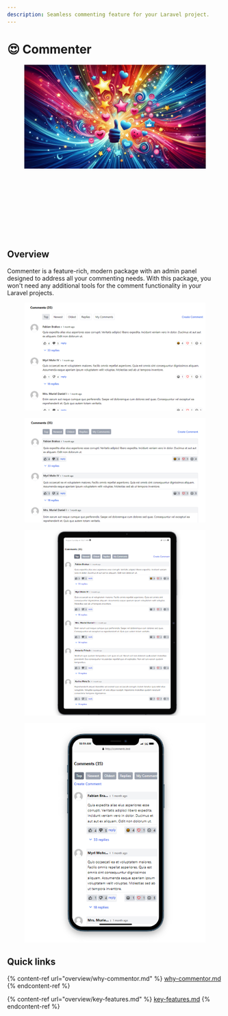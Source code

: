 ```yaml
---
description: Seamless commenting feature for your Laravel project.
---
```


# 😍 Commenter

<figure><img src=".gitbook/assets/Designer (3).jpeg" alt=""><figcaption></figcaption></figure>

<div>

<figure><img src="https://img.shields.io/badge/laravel-^10.0%20|%20^11.0-red" alt=""><figcaption></figcaption></figure>

 

<figure><img src="https://img.shields.io/github/actions/workflow/status/Lakshan-Madushanka/laravel-comments/run-tests.yml" alt=""><figcaption></figcaption></figure>

 

<figure><img src="https://img.shields.io/packagist/v/lakm/laravel-comments" alt=""><figcaption></figcaption></figure>

 

<figure><img src="https://img.shields.io/packagist/dt/lakm/laravel-comments" alt=""><figcaption></figcaption></figure>

 

<figure><img src="https://img.shields.io/github/license/Lakshan-Madushanka/laravel-comments" alt=""><figcaption></figcaption></figure>

</div>

## Overview

Commenter is a feature-rich, modern package with an admin panel designed to address all your commenting needs. With this package, you won't need any additional tools for the comment functionality in your Laravel projects.

<figure><img src=".gitbook/assets/default_style.png" alt=""><figcaption></figcaption></figure>

<figure><img src=".gitbook/assets/github_style.png" alt=""><figcaption></figcaption></figure>

<figure><img src=".gitbook/assets/Screenshot 2024-08-04 102157.png" alt=""><figcaption></figcaption></figure>

<figure><img src=".gitbook/assets/Screenshot 2024-08-04 102103.png" alt=""><figcaption></figcaption></figure>

## Quick links

{% content-ref url="overview/why-commentor.md" %}
[why-commentor.md](overview/why-commentor.md)
{% endcontent-ref %}

{% content-ref url="overview/key-features.md" %}
[key-features.md](overview/key-features.md)
{% endcontent-ref %}
